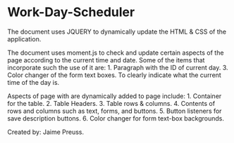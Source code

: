 # Work-Day-Scheduler
The document uses JQUERY to dynamically update the HTML &amp; CSS of the application.

The document uses moment.js to check and update certain aspects of the page according to the current time and date. Some of the items that incorporate such the use of it are:
    1. Paragraph with the ID of current day.
    3. Color changer of the form text boxes. To clearly indicate what the current time of the day is.

Aspects of page with are dynamically added to page include:
    1. Container for the table.
    2. Table Headers.
    3. Table rows & columns.
    4. Contents of rows and columns such as text, forms, and buttons.
    5. Button listeners for save description buttons.
    6. Color changer for form text-box backgrounds.
    
Created by: Jaime Preuss.